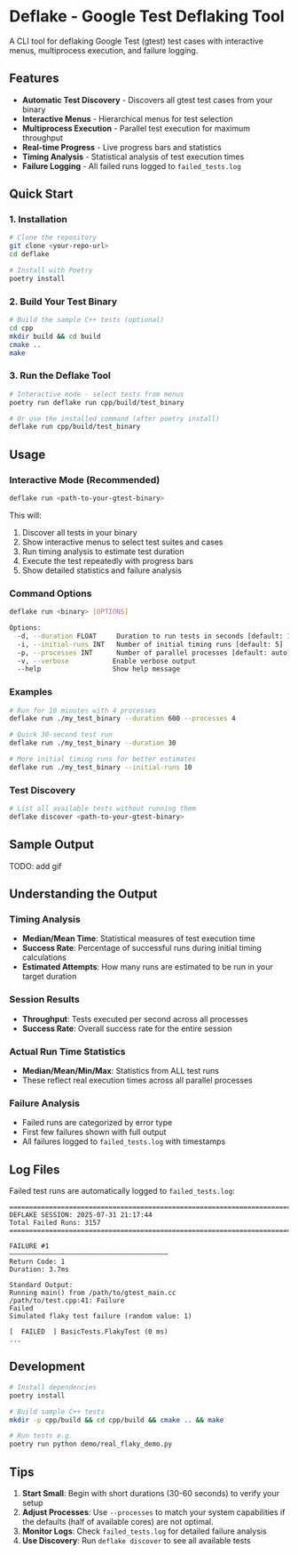 # Deflake - Google Test Deflaking Tool

A CLI tool for deflaking Google Test (gtest) test cases with interactive menus, multiprocess execution, and failure logging.

## Features

- **Automatic Test Discovery** - Discovers all gtest test cases from your binary
- **Interactive Menus** - Hierarchical menus for test selection
- **Multiprocess Execution** - Parallel test execution for maximum throughput
- **Real-time Progress** - Live progress bars and statistics
- **Timing Analysis** - Statistical analysis of test execution times
- **Failure Logging** - All failed runs logged to `failed_tests.log`

## Quick Start

### 1. Installation

```bash
# Clone the repository
git clone <your-repo-url>
cd deflake

# Install with Poetry
poetry install
```

### 2. Build Your Test Binary

```bash
# Build the sample C++ tests (optional)
cd cpp
mkdir build && cd build
cmake ..
make
```

### 3. Run the Deflake Tool

```bash
# Interactive mode - select tests from menus
poetry run deflake run cpp/build/test_binary

# Or use the installed command (after poetry install)
deflake run cpp/build/test_binary
```

## Usage

### Interactive Mode (Recommended)

```bash
deflake run <path-to-your-gtest-binary>
```

This will:

1. Discover all tests in your binary
2. Show interactive menus to select test suites and cases
3. Run timing analysis to estimate test duration
4. Execute the test repeatedly with progress bars
5. Show detailed statistics and failure analysis

### Command Options

```bash
deflake run <binary> [OPTIONS]

Options:
  -d, --duration FLOAT     Duration to run tests in seconds [default: 10.0]
  -i, --initial-runs INT   Number of initial timing runs [default: 5]
  -p, --processes INT      Number of parallel processes [default: auto]
  -v, --verbose           Enable verbose output
  --help                  Show help message
```

### Examples

```bash
# Run for 10 minutes with 4 processes
deflake run ./my_test_binary --duration 600 --processes 4

# Quick 30-second test run
deflake run ./my_test_binary --duration 30

# More initial timing runs for better estimates
deflake run ./my_test_binary --initial-runs 10
```

### Test Discovery

```bash
# List all available tests without running them
deflake discover <path-to-your-gtest-binary>
```

## Sample Output

TODO: add gif

## Understanding the Output

### Timing Analysis

- **Median/Mean Time**: Statistical measures of test execution time
- **Success Rate**: Percentage of successful runs during initial timing calculations
- **Estimated Attempts**: How many runs are estimated to be run in your target duration

### Session Results

- **Throughput**: Tests executed per second across all processes
- **Success Rate**: Overall success rate for the entire session

### Actual Run Time Statistics

- **Median/Mean/Min/Max**: Statistics from ALL test runs
- These reflect real execution times across all parallel processes

### Failure Analysis

- Failed runs are categorized by error type
- First few failures shown with full output
- All failures logged to `failed_tests.log` with timestamps

## Log Files

Failed test runs are automatically logged to `failed_tests.log`:

```
================================================================================
DEFLAKE SESSION: 2025-07-31 21:17:44
Total Failed Runs: 3157
================================================================================

FAILURE #1
————————————————————————————————————————
Return Code: 1
Duration: 3.7ms

Standard Output:
Running main() from /path/to/gtest_main.cc
/path/to/test.cpp:41: Failure
Failed
Simulated flaky test failure (random value: 1)

[  FAILED  ] BasicTests.FlakyTest (0 ms)
...
```

## Development

```bash
# Install dependencies
poetry install

# Build sample C++ tests
mkdir -p cpp/build && cd cpp/build && cmake .. && make

# Run tests e.g.
poetry run python demo/real_flaky_demo.py
```

## Tips

1. **Start Small**: Begin with short durations (30-60 seconds) to verify your setup
2. **Adjust Processes**: Use `--processes` to match your system capabilities if the defaults (half of available cores) are not optimal.
3. **Monitor Logs**: Check `failed_tests.log` for detailed failure analysis
4. **Use Discovery**: Run `deflake discover` to see all available tests
